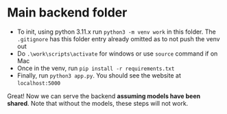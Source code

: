 # Main backend folder

* To init, using python 3.11.x run `python3 -m venv work` in this folder. The `.gitignore` has this folder entry already omitted as to not push the venv out
* Do `.\work\scripts\activate` for windows or use `source` command if on Mac
* Once in the venv, run `pip install -r requirements.txt`
* Finally, run `python3 app.py`. You should see the website at `localhost:5000`

Great! Now we can serve the backend **assuming models have been shared**. Note that without the models, these steps will not work.